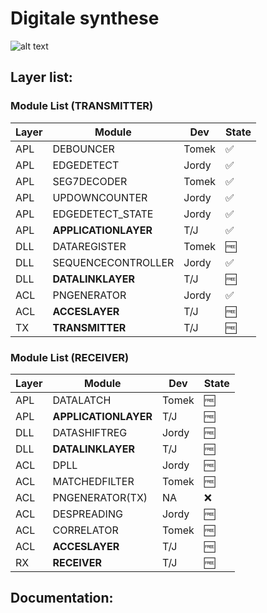 # Digitale synthese

![alt text](https://alum.kuleuven.be/eng/HeritageFund/images/1-logo-firw-cmyk-logo.png/image "KuLeuven")

## Layer list:

### Module List (TRANSMITTER)

| Layer   | Module                        | Dev             | State              |
| ------- | ----------------------------- | --------------- | -------------------|
| APL     | DEBOUNCER		          | Tomek           | :white_check_mark: |
| APL     | EDGEDETECT                    | Jordy           | :white_check_mark: |
| APL     | SEG7DECODER                   | Tomek           | :white_check_mark: |
| APL     | UPDOWNCOUNTER                 | Jordy           | :white_check_mark: |
| APL     | EDGEDETECT_STATE              | Jordy           | :white_check_mark: |
| APL     | **APPLICATIONLAYER**          | T/J             | :white_check_mark: |
| DLL     | DATAREGISTER	          | Tomek           | :free:             |
| DLL     | SEQUENCECONTROLLER            | Jordy           | :white_check_mark: |
| DLL     | **DATALINKLAYER**             | T/J             | :free:             |
| ACL	  | PNGENERATOR		          | Jordy           | :white_check_mark: |
| ACL     | **ACCESLAYER**	          | T/J	            | :free:             |
| TX      | **TRANSMITTER**               | T/J             | :free:             |

### Module List (RECEIVER)

| Layer   | Module                        | Dev             | State        |
| ------- | ----------------------------- | --------------- | -------------|
| APL     | DATALATCH                     | Tomek           | :free:       |
| APL     | **APPLICATIONLAYER**          | T/J             | :free:       |
| DLL     | DATASHIFTREG	          | Jordy           | :free:       |
| DLL     | **DATALINKLAYER**             | T/J             | :free:       |
| ACL     | DPLL                          | Jordy           | :free:       |
| ACL     | MATCHEDFILTER	          | Tomek           | :free:       |
| ACL     | PNGENERATOR(TX)               | NA              | :x:          |
| ACL     | DESPREADING			  | Jordy           | :free:       |
| ACL     | CORRELATOR		          | Tomek           | :free:       |
| ACL     | **ACCESLAYER**                | T/J             | :free:       |
| RX      | **RECEIVER**                  | T/J             | :free:       |

## Documentation:


